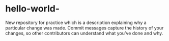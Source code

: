 # hello-world-
New repository for practice 
which is a description explaining why a particular change was made. Commit messages capture the history of your changes, so other contributors can understand what you’ve done and why.
